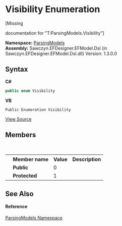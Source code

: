 # Visibility Enumeration
 

\[Missing <summary> documentation for "T:ParsingModels.Visibility"\]

**Namespace:**&nbsp;<a href="N_ParsingModels">ParsingModels</a><br />**Assembly:**&nbsp;Sawczyn.EFDesigner.EFModel.Dsl (in Sawczyn.EFDesigner.EFModel.Dsl.dll) Version: 1.3.0.0

## Syntax

**C#**<br />
``` C#
public enum Visibility
```

**VB**<br />
``` VB
Public Enumeration Visibility
```

<a href="https://github.com/msawczyn/EFDesigner/tree/master/src/ParsingModels/Visibility.cs" title="View the source code">View Source</a><br />

## Members
&nbsp;<table><tr><th></th><th>Member name</th><th>Value</th><th>Description</th></tr><tr><td /><td target="F:ParsingModels.Visibility.Public">**Public**</td><td>0</td><td /></tr><tr><td /><td target="F:ParsingModels.Visibility.Protected">**Protected**</td><td>1</td><td /></tr></table>

## See Also


#### Reference
<a href="N_ParsingModels">ParsingModels Namespace</a><br />